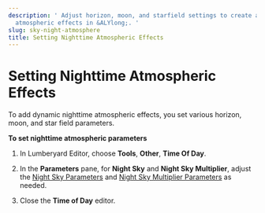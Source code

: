 ```yaml
---
description: ' Adjust horizon, moon, and starfield settings to create a dynamic nighttime
  atmospheric effects in &ALYlong;. '
slug: sky-night-atmosphere
title: Setting Nighttime Atmospheric Effects
---
```

# Setting Nighttime Atmospheric Effects<a name="sky-night-atmosphere"></a>

To add dynamic nighttime atmospheric effects, you set various horizon, moon, and star field parameters\. 

**To set nighttime atmospheric parameters**

1. In Lumberyard Editor, choose **Tools**, **Other**, **Time Of Day**\.

1. In the **Parameters** pane, for **Night Sky** and **Night Sky Multiplier**, adjust the [Night Sky Parameters](sky-tod-parameters.md#night-sky-time-of-day-parameters) and [Night Sky Multiplier Parameters](sky-tod-parameters.md#night-sky-multiplier-time-of-day-parameters) as needed\.

1. Close the **Time of Day** editor\.